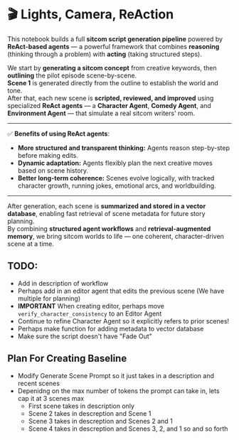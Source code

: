# 🎬 Lights, Camera, ReAction

This notebook builds a full **sitcom script generation pipeline** powered by **ReAct-based agents** — a powerful framework that combines **reasoning** (thinking through a problem) with **acting** (taking structured steps).

We start by **generating a sitcom concept** from creative keywords, then **outlining** the pilot episode scene-by-scene.  
**Scene 1** is generated directly from the outline to establish the world and tone.  
After that, each new scene is **scripted, reviewed, and improved** using specialized **ReAct agents** — a **Character Agent**, **Comedy Agent**, and **Environment Agent** — that simulate a real sitcom writers' room.

---

✅ **Benefits of using ReAct agents**:

- **More structured and transparent thinking:** Agents reason step-by-step before making edits.
- **Dynamic adaptation:** Agents flexibly plan the next creative moves based on scene history.
- **Better long-term coherence:** Scenes evolve logically, with tracked character growth, running jokes, emotional arcs, and worldbuilding.

---

After generation, each scene is **summarized and stored in a vector database**, enabling fast retrieval of scene metadata for future story planning.  
By combining **structured agent workflows** and **retrieval-augmented memory**, we bring sitcom worlds to life — one coherent, character-driven scene at a time.




## TODO:

- Add in description of workflow
- Perhaps add in an editor agent that edits the previous scene (We have multiple for planning)
- **IMPORTANT** When creating editor, perhaps move `verify_character_consistency` to an Editor Agent
- Continue to refine Character Agent so it explicitly refers to prior scenes!
- Perhaps make function for adding metadata to vector database
- Make sure the script doesn't have "Fade Out" 

## Plan For Creating Baseline

- Modify Generate Scene Prompt so it just takes in a description and recent scenes
- Depenidng on the max number of tokens the prompt can take in, lets cap it at 3 scenes max
   - First scene takes in description only
   - Scene 2 takes in descreption and Scene 1
   - Scene 3 takes in descreption and Scenes 2 and 1
   - Scene 4 takes in descreption and Scenes 3, 2, and 1 so and so forth
